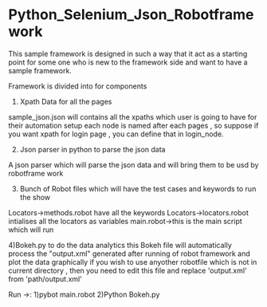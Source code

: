 # Python_Selenium_Json_Robotframework

This sample framework is designed in such a way that it act as a starting point for some one who is new to the framework side and want to have a sample framework.

Framework is divided into for components

1) Xpath Data for all the pages 

sample_json.json will contains all the xpaths which user is going to have for their automation setup
each node is named after each pages , so suppose if you want xpath for login page , you can define that in login_node.

2) Json parser in python to parse the json data

A json parser which will parse the json data and will bring them to be usd by robotframe work

3) Bunch of Robot files which will have the test cases and keywords to run the show 

Locators->methods.robot have all the keywords 
Locators->locators.robot intialises all the locators as variables
main.robot->this is the main script which will run


4)Bokeh.py to do the data analytics 
this Bokeh file will automatically process the "output.xml" generated after running of robot framework and plot the data graphically
if you wish to use anyother robotfile which is not in current directory , then you need to edit this file and replace 'output.xml' from 'path/output.xml'


Run ->:
1)pybot main.robot
2)Python Bokeh.py